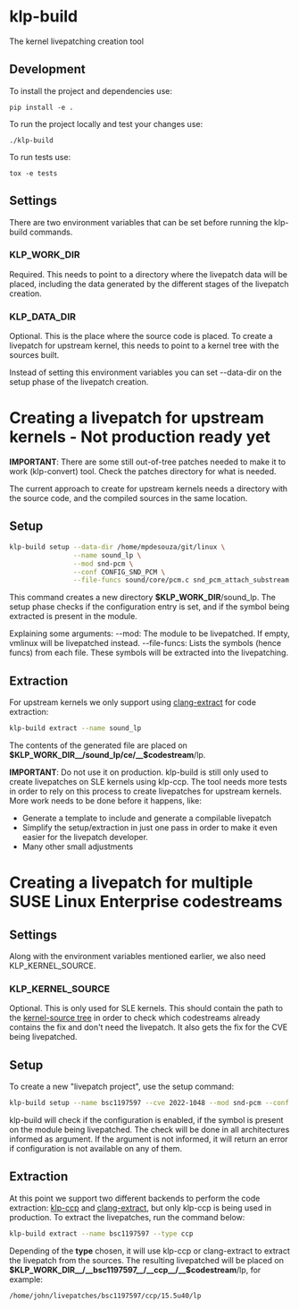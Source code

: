 # klp-build

The kernel livepatching creation tool

## Development

To install the project and dependencies use:

`pip install -e .`

To run the project locally and test your changes use:

`./klp-build`

To run tests use:

`tox -e tests`

## Settings
There are two environment variables that can be set before running the
klp-build commands.

### KLP_WORK_DIR
Required. This needs to point to a directory where the livepatch data will be
placed, including the data generated by the different stages of the livepatch
creation.

### KLP_DATA_DIR
Optional. This is the place where the source code is placed. To create a
livepatch for upstream kernel, this needs to point to a kernel tree with the
sources built.

Instead of setting this environment variables you can set --data-dir on the
setup phase of the livepatch creation.


# Creating a livepatch for upstream kernels - Not production ready yet

__IMPORTANT__: There are some still out-of-tree patches needed to make it to
work (klp-convert) tool. Check the patches directory for what is needed.

The current approach to create for upstream kernels needs a directory with the
source code, and the compiled sources in the same location.


## Setup

```sh
klp-build setup --data-dir /home/mpdesouza/git/linux \
                --name sound_lp \
                --mod snd-pcm \
                --conf CONFIG_SND_PCM \
                --file-funcs sound/core/pcm.c snd_pcm_attach_substream
```

This command creates a new directory __$KLP_WORK_DIR__/sound_lp. The setup phase
checks if the configuration entry is set, and if the symbol being extracted is
present in the module.

Explaining some arguments:
--mod: The module to be livepatched. If empty, vmlinux will be livepatched
       instead.
--file-funcs: Lists the symbols (hence funcs) from each file. These
              symbols will be extracted into the livepatching.


## Extraction

For upstream kernels we only support using [clang-extract](https://github.com/SUSE/clang-extract)
for code extraction:
```sh
klp-build extract --name sound_lp
```

The contents of the generated file are placed
on __$KLP_WORK_DIR__/sound_lp/ce/__$codestream__/lp.


__IMPORTANT__: Do not use it on production. klp-build is still only used to
create livepatches on SLE kernels using klp-ccp. The tool needs more tests in
order to rely on this process to create livepatches for upstream kernels. More
work needs to be done before it happens, like:

* Generate a template to include and generate a compilable livepatch
* Simplify the setup/extraction in just one pass in order to make it even easier
  for the livepatch developer.
* Many other small adjustments


# Creating a livepatch for multiple SUSE Linux Enterprise codestreams


## Settings

Along with the environment variables mentioned earlier, we also need
KLP_KERNEL_SOURCE.

### KLP_KERNEL_SOURCE
Optional. This is only used for SLE kernels. This should contain the path to the
[kernel-source tree](https://github.com/SUSE/kernel-source) in order to check
which codestreams already contains the fix and don't need the livepatch. It also
gets the fix for the CVE being livepatched.

## Setup
To create a new "livepatch project", use the setup command:

```sh
klp-build setup --name bsc1197597 --cve 2022-1048 --mod snd-pcm --conf CONFIG_SND_PCM --file-funcs sound/core/pcm.c snd_pcm_attach_substream snd_pcm_detach_substream --codestreams '15.5' --archs x86_64 ppc64le
```

klp-build will check if the configuration is enabled, if the symbol is present
on the module being livepatched. The check will be done in all architectures
informed as argument. If the argument is not informed, it will return an error
if configuration is not available on any of them.


## Extraction

At this point we support two different backends to perform the code extraction:
[klp-ccp](https://github.com/SUSE/klp-ccp) and
[clang-extract](https://github.com/SUSE/clang-extract), but only klp-ccp is
being used in production. To extract the livepatches, run the command below:

```sh
klp-build extract --name bsc1197597 --type ccp
```

Depending of the __type__ chosen, it will use klp-ccp or clang-extract to
extract the livepatch from the sources. The resulting livepatched will be placed
on __$KLP_WORK_DIR__/__bsc1197597__/__ccp__/__$codestream__/lp, for example:

``/home/john/livepatches/bsc1197597/ccp/15.5u40/lp``
